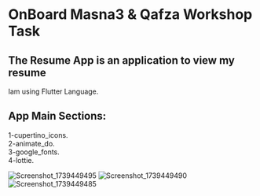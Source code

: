 # OnBoard Masna3 & Qafza Workshop Task
The Resume App is an application to view my resume
--------------------------------------------------
Iam using Flutter Language.

App Main Sections:
------------------
1-cupertino_icons.<br>
2-animate_do.<br>
3-google_fonts.<br>
4-lottie.

![Screenshot_1739449495](https://github.com/user-attachments/assets/d989d908-ff67-4dcc-9694-960175e13399)
![Screenshot_1739449490](https://github.com/user-attachments/assets/7d67df15-284e-481c-ac6b-873d3f9b7212)
![Screenshot_1739449485](https://github.com/user-attachments/assets/a70e9c14-92eb-4c1d-840b-c7cea5441ed8)
